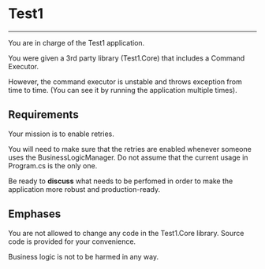 # Test1
____



You are in charge of the Test1 application.

You were given a 3rd party library (Test1.Core) that includes a Command Executor.

However, the command executor is unstable and throws exception from time to time. (You can see it by running the application multiple times).

## Requirements
Your mission is to enable retries.

You will need to make sure that the retries are enabled whenever someone uses the BusinessLogicManager. Do not assume that the current usage in Program.cs is the only one.

Be ready to __discuss__ what needs to be perfomed in order to make the application more robust and production-ready.

## Emphases
You are not allowed to change any code in the Test1.Core library. Source code is provided for your convenience.

Business logic is not to be harmed in any way.